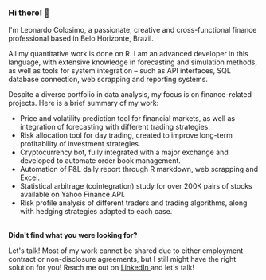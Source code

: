 <h3> Hi there! 👋 </h3> 

I'm Leonardo Colosimo, a passionate, creative and cross-functional finance professional based in Belo Horizonte, Brazil.

All my quantitative work is done on R. I am an advanced developer in this language, with extensive knowledge in forecasting and simulation methods, as well as tools for system integration – such as API interfaces, SQL database connection, web scrapping and reporting systems. 

Despite a diverse portfolio in data analysis, my focus is on finance-related projects. Here is a brief summary of my work:

- Price and volatility prediction tool for financial markets, as well as integration of forecasting with different trading strategies.
- Risk allocation tool for day trading, created to improve long-term profitability of investment strategies.
- Cryptocurrency bot, fully integrated with a major exchange and developed to automate order book management.
- Automation of P&L daily report through R markdown, web scrapping and Excel.
- Statistical arbitrage (cointegration) study for over 200K pairs of stocks available on Yahoo Finance API.
- Risk profile analysis of different traders and trading algorithms, along with hedging strategies adapted to each case.

<BR>
<strong> Didn't find what you were looking for?</strong>

Let's talk! Most of my work cannot be shared due to either employment contract or non-disclosure agreements, but I still might have the right solution for you!
Reach me out on <a href="https://www.linkedin.com/in/leonardo-colosimo-429631b2/"> LinkedIn </a> and let's talk!

<!---

--->
